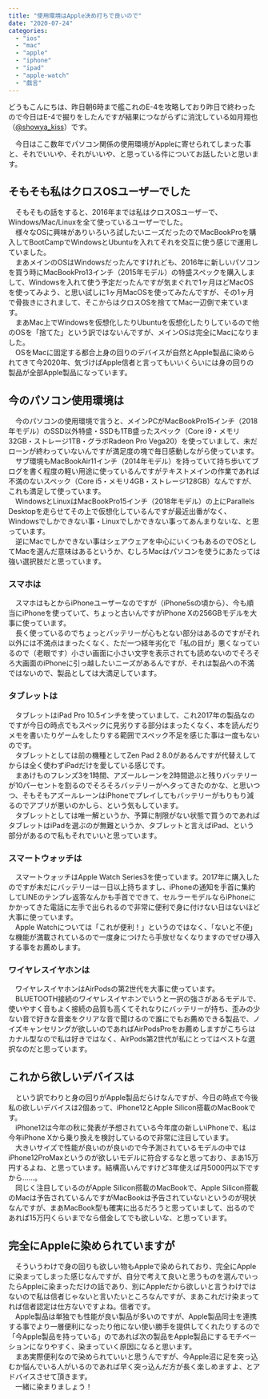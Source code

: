 ```yaml
---
title: "使用環境はApple決め打ちで良いので"
date: "2020-07-24"
categories: 
  - "ios"
  - "mac"
  - "apple"
  - "iphone"
  - "ipad"
  - "apple-watch"
  - "戯言"
---
```


どうもこんにちは、昨日朝6時まで艦これのE-4を攻略しており昨日で終わったので今日はE-4で掘りをしたんですが結果につながらずに消沈している如月翔也（[@showya\_kiss](http://twitter.com/showya_kiss)）です。  
  
　今日はここ数年でパソコン関係の使用環境がAppleに寄せられてしまった事と、それでいいや、それがいいや、と思っている件についてお話したいと思います。  

## そもそも私はクロスOSユーザーでした

　そもそもの話をすると、2016年までは私はクロスOSユーザーで、Windows/Mac/Linuxを全て使っているユーザーでした。  
　様々なOSに興味がありいろいろ試したいニーズだったのでMacBookProを購入してBootCampでWindowsとUbuntuを入れてそれを交互に使う感じで運用していました。  
　まあメインのOSはWindowsだったんですけれども、2016年に新しいパソコンを買う時にMacBookPro13インチ（2015年モデル）の特盛スペックを購入しまして、Windowsを入れて使う予定だったんですが気まぐれで1ヶ月ほどMacOSを使ってみよう、と思い試しに1ヶ月MacOSを使ってみたんですが、その1ヶ月で骨抜きにされまして、そこからはクロスOSを捨ててMac一辺倒で来ています。  
　まあMac上でWindowsを仮想化したりUbuntuを仮想化したりしているので他のOSを「捨てた」という訳ではないんですが、メインOSは完全にMacになりました。  
　OSをMacに固定する都合上身の回りのデバイスが自然とApple製品に染められてきて今2020年、気づけばApple信者と言ってもいいくらいには身の回りの製品が全部Apple製品になっています。  

## 今のパソコン使用環境は

　今のパソコンの使用環境で言うと、メインPCがMacBookPro15インチ（2018年モデル）のSSD以外特盛・SSDも1TB盛ったスペック（Core i9・メモリ32GB・ストレージ1TB・グラボRadeon Pro Vega20）を使っていまして、未だローンが終わっていないんですが満足度の塊で毎日感動しながら使っています。  
　サブ環境もMacBookAir11インチ（2014年モデル）を持っていて持ち歩いてブログを書く程度の軽い用途に使っているんですがテキストメインの作業であれば不満のないスペック（Core i5・メモリ4GB・ストレージ128GB）なんですが、これも満足して使っています。  
　WindowsとLinuxはMacBookPro15インチ（2018年モデル）の上にParallels Desktopを走らせてその上で仮想化しているんですが最近出番がなく、Windowsでしかできない事・Linuxでしかできない事ってあんまりないな、と思っています。  
　逆にMacでしかできない事はシェアウェアを中心にいくつもあるのでOSとしてMacを選んだ意味はあるというか、むしろMacはパソコンを使うにあたっては強い選択肢だと思っています。  

### スマホは

　スマホはもとからiPhoneユーザーなのですが（iPhone5sの頃から）、今も順当にiPhoneを使っていて、ちょっと古いんですがiPhone Xの256GBモデルを大事に使っています。  
　長く使っているのでちょっとバッテリーが心もとない部分はあるのですがそれ以外には不満点はまったくなく、ただ一つ経年劣化で「私の目が」悪くなっているので（老眼です）小さい画面に小さい文字を表示されても読めないのでそろそろ大画面のiPhoneに引っ越したいニーズがあるんですが、それは製品への不満ではないので、製品としては大満足しています。  

### タブレットは

　タブレットはiPad Pro 10.5インチを使っていまして、これ2017年の製品なのですが今日の時点でもスペックに見劣りする部分はまったくなく、本を読んだりメモを書いたりゲームをしたりする範囲でスペック不足を感じた事は一度もないのです。  
　タブレットとしては前の機種としてZen Pad 2 8.0があるんですが代替えしてからは全く使わずiPadだけを愛している感じです。  
　まあけものフレンズ3を1時間、アズールレーンを2時間遊ぶと残りバッテリーが10パーセントを割るのでそろそろバッテリーがヘタってきたのかな、と思いつつ、そもそもアズールレーンはiPhoneでプレイしてもバッテリーがもりもり減るのでアプリが悪いのかしら、という気もしています。  
　タブレットとしては唯一解というか、予算に制限がない状態で買うのであればタブレットはiPadを選ぶのが無難というか、タブレットと言えばiPad、という部分があるので私もそれでいいと思っています。  

### スマートウォッチは

　スマートウォッチはApple Watch Series3を使っています。2017年に購入したのですが未だにバッテリーは一日以上持ちますし、iPhoneの通知を手首に集約してLINEのテンプレ返答なんかも手首でできて、セルラーモデルならiPhoneにかかってきた電話に左手で出られるので非常に便利で身に付けない日はないほど大事に使っています。  
　Apple Watchについては「これが便利！」というのではなく、「ないと不便」な機能が満載されているので一度身につけたら手放せなくなりますのでぜひ導入する事をお薦めします。  

### ワイヤレスイヤホンは

　ワイヤレスイヤホンはAirPodsの第2世代を大事に使っています。  
　BLUETOOTH接続のワイヤレスイヤホンでいうと一択の強さがあるモデルで、使いやすく音もよく接続の品質も高くてそれなりにバッテリーが持ち、歪みの少ない音で好きな音楽をクリアな音で聞けるので誰にでもお薦めできる製品で、ノイズキャンセリングが欲しいのであればAirPodsProをお薦めしますがこちらはカナル型なので私は好きではなく、AirPods第2世代が私にとってはベストな選択なのだと思っています。  

## これから欲しいデバイスは

　という訳でわりと身の回りがApple製品だらけなんですが、今日の時点で今後私の欲しいデバイスは2個あって、iPhone12とApple Silicon搭載のMacBookです。  
　iPhone12は今年の秋に発表が予想されている今年度の新しいiPhoneで、私は今年iPhone Xから乗り換えを検討しているので非常に注目しています。  
　大きいサイズで性能が良いのが良いので今予測されているモデルの中ではiPhone12ProMaxというのが欲しいモデルに符合するなと思っており、まあ15万円するよね、と思っています。結構高いんですけど3年使えば月5000円以下ですから……。  
　同じく注目しているのがApple Silicon搭載のMacBookで、Apple Silicon搭載のMacは予告されているんですがMacBookは予告されていないというのが現状なんですが、まあMacBook型も確実に出るだろうと思っていまして、出るのであれば15万円くらいまでなら借金してでも欲しいな、と思っています。  

## 完全にAppleに染められていますが

　そういうわけで身の回りも欲しい物もAppleで染められており、完全にAppleに染まってしまった感じなんですが、自分で考えて良いと思うものを選んでいったらAppleに染まっただけの話であり、別にAppleだから欲しいと言うわけではないので私は信者じゃないと言いたいところなんですが、まあこれだけ染まってれば信者認定は仕方ないですよね。信者です。  
　Apple製品は単独でも性能が良い製品が多いのですが、Apple製品同士を連携する事でより一層便利になったり他にない使い勝手を提供してくれたりするので「今Apple製品を持っている」のであれば次の製品をApple製品にするモチベーションになりやすく、染まっていく原因になると思います。  
　まあ実際便利なので染められていいと思うんですが、今Apple沼に足を突っ込むか悩んでいる人がいるのであれば早く突っ込んだ方が長く楽しめますよ、とアドバイスさせて頂きます。  
　一緒に染まりましょう！
